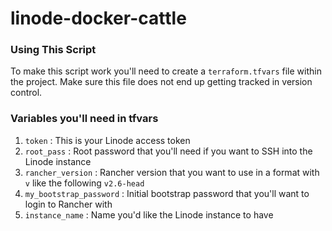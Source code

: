 # linode-docker-cattle

### Using This Script

To make this script work you'll need to create a `terraform.tfvars` file within the project. Make sure this file does not end up getting tracked in version control.

### Variables you'll need in tfvars

1. `token` : This is your Linode access token
2. `root_pass` : Root password that you'll need if you want to SSH into the Linode instance
3. `rancher_version` : Rancher version that you want to use in a format with `v` like the following `v2.6-head`
4. `my_bootstrap_password` : Initial bootstrap password that you'll want to login to Rancher with
5. `instance_name` : Name you'd like the Linode instance to have